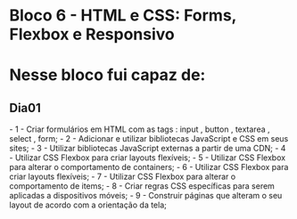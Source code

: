 <h1>Bloco 6 - HTML e CSS: Forms, Flexbox e Responsivo</h1>

# Nesse bloco fui capaz de:

<h2>Dia01</h2>
- 1 - Criar formulários em HTML com as tags : input , button , textarea , select , form;
- 2 - Adicionar e utilizar bibliotecas JavaScript e CSS em seus sites;
- 3 - Utilizar bibliotecas JavaScript externas a partir de uma CDN;
- 4 - Utilizar CSS Flexbox para criar layouts flexíveis;
- 5 - Utilizar CSS Flexbox para alterar o comportamento de containers;
- 6 - Utilizar CSS Flexbox para criar layouts flexíveis;
- 7 - Utilizar CSS Flexbox para alterar o comportamento de items;
- 8 - Criar regras CSS específicas para serem aplicadas a dispositivos móveis;
- 9 - Construir páginas que alteram o seu layout de acordo com a orientação da tela;

